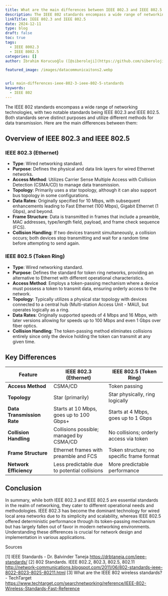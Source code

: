 ```yaml
---
title: What are the main differences between IEEE 802.3 and IEEE 802.5 standards
description: The IEEE 802 standards encompass a wide range of networking technologies, with two notable standards being IEEE 802.3 and IEEE 802.5.
linkTitle: IEEE 802.3 and IEEE 802.5
date: 2024-12-11
type: blog
draft: false
toc: true
tags:
  - IEEE 8002.3
  - IEEE 8002.5
categories: []
author: İbrahim Korucuoğlu ([@siberoloji](https://github.com/siberoloji))

featured_image: /images/datacommunicaitons2.webp


url: main-differences-ieee-802-3-ieee-802-5-standards
keywords:
  - IEEE 802
---
```

The IEEE 802 standards encompass a wide range of networking technologies, with two notable standards being IEEE 802.3 and IEEE 802.5. Both standards serve distinct purposes and utilize different methods for data transmission. Here are the main differences between them:

## Overview of IEEE 802.3 and IEEE 802.5

### IEEE 802.3 (Ethernet)

- **Type**: Wired networking standard.
- **Purpose**: Defines the physical and data link layers for wired Ethernet networks.
- **Access Method**: Utilizes Carrier Sense Multiple Access with Collision Detection (CSMA/CD) to manage data transmission.
- **Topology**: Primarily uses a star topology, although it can also support bus topology in some configurations.
- **Data Rates**: Originally specified for 10 Mbps, with subsequent enhancements leading to Fast Ethernet (100 Mbps), Gigabit Ethernet (1 Gbps), and beyond.
- **Frame Structure**: Data is transmitted in frames that include a preamble, MAC addresses, type/length field, payload, and frame check sequence (FCS).
- **Collision Handling**: If two devices transmit simultaneously, a collision occurs; both devices stop transmitting and wait for a random time before attempting to send again.

### IEEE 802.5 (Token Ring)

- **Type**: Wired networking standard.
- **Purpose**: Defines the standard for token ring networks, providing an alternative to Ethernet with different operational characteristics.
- **Access Method**: Employs a token-passing mechanism where a device must possess a token to transmit data, ensuring orderly access to the network.
- **Topology**: Typically utilizes a physical star topology with devices connected to a central hub (Multi-station Access Unit - MAU), but operates logically as a ring.
- **Data Rates**: Originally supported speeds of 4 Mbps and 16 Mbps, with later versions allowing for speeds up to 100 Mbps and even 1 Gbps over fiber optics.
- **Collision Handling**: The token-passing method eliminates collisions entirely since only the device holding the token can transmit at any given time.

## Key Differences

| Feature                   | IEEE 802.3 (Ethernet)                     | IEEE 802.5 (Token Ring)                   |
|---------------------------|-------------------------------------------|-------------------------------------------|
| **Access Method**         | CSMA/CD                                   | Token passing                             |
| **Topology**              | Star (primarily)                          | Star physically, ring logically           |
| **Data Transmission Rate**| Starts at 10 Mbps, goes up to 100 Gbps+ | Starts at 4 Mbps, goes up to 1 Gbps     |
| **Collision Handling**     | Collisions possible; managed by CSMA/CD   | No collisions; orderly access via token   |
| **Frame Structure**       | Ethernet frames with preamble and FCS    | Token structure; no specific frame format |
| **Network Efficiency**    | Less predictable due to potential collisions| More predictable performance               |

## Conclusion

In summary, while both IEEE 802.3 and IEEE 802.5 are essential standards in the realm of networking, they cater to different operational needs and methodologies. IEEE 802.3 has become the dominant technology for wired local area networks due to its simplicity and scalability, whereas IEEE 802.5 offered deterministic performance through its token-passing mechanism but has largely fallen out of favor in modern networking environments. Understanding these differences is crucial for network design and implementation in various applications.

Sources

[1] IEEE Standards - Dr. Balvinder Taneja <https://drbtaneja.com/ieee-standards/>
[2] 802 Standards. IEEE 802.2, 802.3, 802.5, 802.11 <http://network-communications.blogspot.com/2011/06/802-standards-ieee-8022-8023-8025-80211.html>
[3] What are the IEEE 802 wireless standards? - TechTarget <https://www.techtarget.com/searchnetworking/reference/IEEE-802-Wireless-Standards-Fast-Reference>
